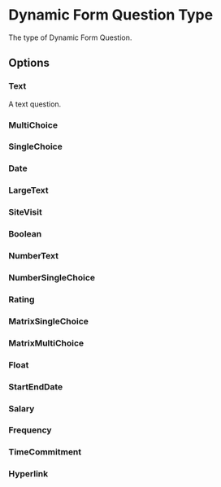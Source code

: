 # Dynamic Form Question Type
The type of Dynamic Form Question.

## Options
### Text
A text question.
### MultiChoice
### SingleChoice
### Date
### LargeText
### SiteVisit
### Boolean
### NumberText
### NumberSingleChoice
### Rating
### MatrixSingleChoice
### MatrixMultiChoice
### Float
### StartEndDate
### Salary
### Frequency
### TimeCommitment
### Hyperlink